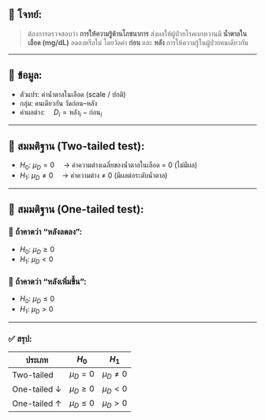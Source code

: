 ## 🧪 **โจทย์:**

> ต้องการตรวจสอบว่า **การให้ความรู้ด้านโภชนาการ**
> ส่งผลให้ผู้ป่วยโรคเบาหวานมี **น้ำตาลในเลือด (mg/dL)** ลดลงหรือไม่
> โดยวัดค่า **ก่อน** และ **หลัง** การให้ความรู้ในผู้ป่วยคนเดียวกัน

---

## 🧾 **ข้อมูล:**

* ตัวแปร: ค่าน้ำตาลในเลือด (scale / ปกติ)
* กลุ่ม: คนเดียวกัน วัดก่อน–หลัง
* ค่าผลต่าง:
   $D_i = \text{หลัง}_i - \text{ก่อน}_i$

---

## 📌 **สมมติฐาน (Two-tailed test):**

* $H_0$: $\mu_D = 0$
   → ค่าความต่างเฉลี่ยของน้ำตาลในเลือด = 0 (ไม่มีผล)
* $H_1$: $\mu_D \ne 0$
   → ค่าความต่าง ≠ 0 (มีผลต่อระดับน้ำตาล)

---

## 📌 **สมมติฐาน (One-tailed test):**

### 🔽 ถ้าคาดว่า “หลังลดลง”:

* $H_0$: $\mu_D \ge 0$
* $H_1$: $\mu_D < 0$

### 🔼 ถ้าคาดว่า “หลังเพิ่มขึ้น”:

* $H_0$: $\mu_D \le 0$
* $H_1$: $\mu_D > 0$

---

### ✅ สรุป:

| ประเภท       | $H_0$         | $H_1$         |
| ------------ | ------------- | ------------- |
| Two-tailed   | $\mu_D = 0$   | $\mu_D \ne 0$ |
| One-tailed ↓ | $\mu_D \ge 0$ | $\mu_D < 0$   |
| One-tailed ↑ | $\mu_D \le 0$ | $\mu_D > 0$   |

